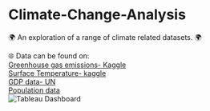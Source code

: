# __Climate-Change-Analysis__

:earth_africa: An exploration of a range of climate related datasets. :earth_africa:

:globe_with_meridians: Data can be found on:
<br>
 [Greenhouse gas emissions- Kaggle](https://www.kaggle.com/datasets/unitednations/international-greenhouse-gas-emissions)
 <br>
[Surface Temperature- kaggle](https://www.kaggle.com/datasets/berkeleyearth/climate-change-earth-surface-temperature-data)
<br>
[GDP data- UN](https://data.un.org/Data.aspx?q=GDP+per+capita&d=SNAAMA&f=grID%3a101%3bcurrID%3aUSD%3bpcFlag%3a1)
<br>
[Population data](https://data.worldbank.org/indicator/SP.POP.TOTL?end=2013&name_desc=false&start=1990)
<br>
![Tableau Dashboard](Screenshot.png)
